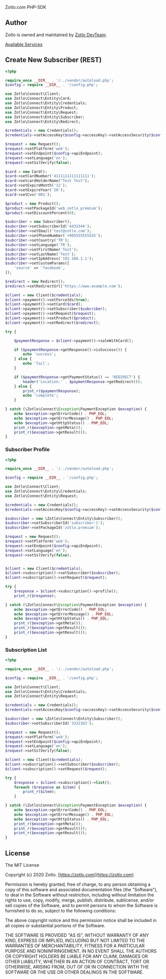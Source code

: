 Zotlo.com PHP-SDK


## Author

Zotlo is owned and maintained by [Zotlo DevTeam](mailto:sdk@zotlo.com).

[Available Services](./examples)

## Create New Subscriber (REST)

```php
<?php

require_once __DIR__ . '/../vendor/autoload.php';
$config = require __DIR__ . '/config.php';

use Zotlo\Connect\Client;
use Zotlo\Connect\Entity\Card;
use Zotlo\Connect\Entity\Credentials;
use Zotlo\Connect\Entity\Product;
use Zotlo\Connect\Entity\Request;
use Zotlo\Connect\Entity\Subscriber;
use Zotlo\Connect\Entity\Redirect;

$credentials = new Credentials();
$credentials->setAccessKey($config->accessKey)->setAccessSecurity($config->accessSecurity)->setApplicationId($config->appId);

$request = new Request();
$request->setPlatform('web');
$request->setEndpoint($config->apiEndpoint);
$request->setLanguage('en');
$request->setSslVerify(false);

$card = new Card();
$card->setCardNumber('4111111111111111');
$card->setcardHolderName("Test Test");
$card->setExpireMonth('12');
$card->setExpireYear('20');
$card->setCvv('001');

$product = new Product();
$product->setPackageId('web_zotlo_premium');
$product->setDiscountPercent(0);

$subcriber = new Subscriber();
$subcriber->setSubscriberId('4433344');
$subcriber->setEmail('test@zotlo.com');
$subcriber->setPhoneNumber('+905555555555');
$subcriber->setCountry('TR');
$subcriber->setLanguage('TR');
$subcriber->setFirstName('Test');
$subcriber->setLastName('Test');
$subcriber->setIpAddress('192.168.1.1');
$subcriber->setCustomParams([
    'source' => 'facebook',
]);

$redirect = new Redirect();
$redirect->setRedirectUrl('https://www.example.com');

$client = new Client($credentials);
$client->payment()->setForce3ds(true);
$client->payment()->setCard($card);
$client->payment()->setSubscriber($subcriber);
$client->payment()->setRequest($request);
$client->payment()->setProduct($product);
$client->payment()->setRedirect($redirect);

try {

    $paymentResponse = $client->payment()->saleWithCard();

    if ($paymentResponse->getResponse()->isSuccess()) {
        echo 'success';
    } else {
        echo 'fail';
    }

    if ($paymentResponse->getPaymentStatus() == 'REDIRECT') {
        header('Location:' . $paymentResponse->getRedirect());
    } else {
        print_r($paymentResponse);
        echo 'complete';
    }

} catch (\Zotlo\Connect\Exception\PaymentException $exception) {
    echo $exception->getErrorCode() . PHP_EOL;
    echo $exception->getErrorMessage() . PHP_EOL;
    echo $exception->getHttpStatus() . PHP_EOL;
    print_r($exception->getMeta());
    print_r($exception->getResult());
}

```

### Subscriber Profile

```php
<?php

require_once __DIR__ . '/../vendor/autoload.php';

$config = require __DIR__ . '/config.php';

use Zotlo\Connect\Client;
use Zotlo\Connect\Entity\Credentials;
use Zotlo\Connect\Entity\Request;

$credentials = new Credentials();
$credentials->setAccessKey($config->accessKey)->setAccessSecurity($config->accessSecurity)->setApplicationId($config->appId);

$subscriber = new \Zotlo\Connect\Entity\Subscriber();
$subscriber->setSubscriberId('subscriber-1');
$subscriber->setPackageId('zotlo.premium');

$request = new Request();
$request->setPlatform('web');
$request->setEndpoint($config->apiEndpoint);
$request->setLanguage('en');
$request->setSslVerify(false);


$client = new Client($credentials);
$client->subscription()->setSubscriber($subscriber);
$client->subscription()->setRequest($request);

try {
    $response = $client->subscription()->profile();
    print_r($response);

} catch (\Zotlo\Connect\Exception\PaymentException $exception) {
    echo $exception->getErrorCode() . PHP_EOL;
    echo $exception->getErrorMessage() . PHP_EOL;
    echo $exception->getHttpStatus() . PHP_EOL;
    print_r($exception->getMeta());
    print_r($exception->getResult());
    print_r($exception->getResult());
}

```

### Subscription List

```php
<?php

require_once __DIR__ . '/../vendor/autoload.php';

$config = require __DIR__ . '/config.php';

use Zotlo\Connect\Client;
use Zotlo\Connect\Entity\Credentials;
use Zotlo\Connect\Entity\Request;

$credentials = new Credentials();
$credentials->setAccessKey($config->accessKey)->setAccessSecurity($config->accessSecurity)->setApplicationId($config->appId);

$subscriber = new \Zotlo\Connect\Entity\Subscriber();
$subscriber->setSubscriberId('33321D3');

$request = new Request();
$request->setPlatform('web');
$request->setEndpoint($config->apiEndpoint);
$request->setLanguage('en');
$request->setSslVerify(false);

$client = new Client($credentials);
$client->subscription()->setSubscriber($subscriber);
$client->subscription()->setRequest($request);

try {
    $response = $client->subscription()->list();
    foreach ($response as $item) {
        print_r($item);
    }

} catch (\Zotlo\Connect\Exception\PaymentException $exception) {
    echo $exception->getErrorCode() . PHP_EOL;
    echo $exception->getErrorMessage() . PHP_EOL;
    echo $exception->getHttpStatus() . PHP_EOL;
    print_r($exception->getMeta());
    print_r($exception->getResult());
    print_r($exception->getResult());
}
```


## License

The MIT License

Copyright (c) 2020 Zotlo. [https://zotlo.com](https://zotlo.com)

Permission is hereby granted, free of charge, to any person obtaining a copy
of this software and associated documentation files (the "Software"), to deal
in the Software without restriction, including without limitation the rights
to use, copy, modify, merge, publish, distribute, sublicense, and/or sell
copies of the Software, and to permit persons to whom the Software is
furnished to do so, subject to the following conditions:

The above copyright notice and this permission notice shall be included in
all copies or substantial portions of the Software.

THE SOFTWARE IS PROVIDED "AS IS", WITHOUT WARRANTY OF ANY KIND, EXPRESS OR
IMPLIED, INCLUDING BUT NOT LIMITED TO THE WARRANTIES OF MERCHANTABILITY,
FITNESS FOR A PARTICULAR PURPOSE AND NONINFRINGEMENT. IN NO EVENT SHALL THE
AUTHORS OR COPYRIGHT HOLDERS BE LIABLE FOR ANY CLAIM, DAMAGES OR OTHER
LIABILITY, WHETHER IN AN ACTION OF CONTRACT, TORT OR OTHERWISE, ARISING FROM,
OUT OF OR IN CONNECTION WITH THE SOFTWARE OR THE USE OR OTHER DEALINGS IN
THE SOFTWARE.